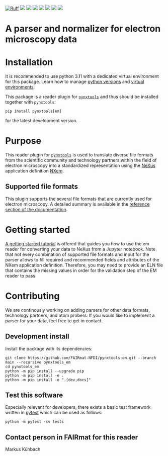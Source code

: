 [![Ruff](https://img.shields.io/endpoint?url=https://raw.githubusercontent.com/astral-sh/ruff/main/assets/badge/v2.json)](https://github.com/astral-sh/ruff)
![](https://github.com/FAIRmat-NFDI/pynxtools-em/actions/workflows/pytest.yml/badge.svg)
![](https://github.com/FAIRmat-NFDI/pynxtools-em/actions/workflows/pylint.yml/badge.svg)
![](https://github.com/FAIRmat-NFDI/pynxtools-em/actions/workflows/publish.yml/badge.svg)
![](https://img.shields.io/pypi/pyversions/pynxtools-em)
![](https://img.shields.io/pypi/l/pynxtools-em)
![](https://img.shields.io/pypi/v/pynxtools-em)
![](https://coveralls.io/repos/github/FAIRmat-NFDI/pynxtools-em/badge.svg?branch=master)

# A parser and normalizer for electron microscopy data

# Installation
It is recommended to use python 3.11 with a dedicated virtual environment for this package.
Learn how to manage [python versions](https://github.com/pyenv/pyenv) and
[virtual environments](https://realpython.com/python-virtual-environments-a-primer/).

This package is a reader plugin for [`pynxtools`](https://github.com/FAIRmat-NFDI/pynxtools) and thus should be installed together with `pynxtools`:
```shell
pip install pynxtools[em]
```

for the latest development version.

# Purpose
This reader plugin for [`pynxtools`](https://github.com/FAIRmat-NFDI/pynxtools) is used to translate diverse file formats from the scientific community and technology partners
within the field of electron microscopy into a standardized representation using the [NeXus](https://www.nexusformat.org/) application definition [NXem](https://fairmat-nfdi.github.io/nexus_definitions/classes/contributed_definitions/NXem.html#nxem).

## Supported file formats
This plugin supports the several file formats that are currently used for electron microscopy.
A detailed summary is available in the [reference section of the documentation](https://fairmat-nfdi.github.io/pynxtools-em).

# Getting started
[A getting started tutorial](https://github.com/FAIRmat-NFDI/pynxtools-em/tree/main/examples) is offered that guides you
how to use the em reader for converting your data to NeXus from a Jupyter notebook. Note that not every combination of
supported file formats and input for the parser allows to fill required and recommended fields and attributes of the NXem
application definition. Therefore, you may need to provide an ELN file that contains the missing values in order for the
validation step of the EM reader to pass.

# Contributing
We are continously working on adding parsers for other data formats, technology partners, and atom probers.
If you would like to implement a parser for your data, feel free to get in contact.

## Development install
Install the package with its dependencies:

```shell
git clone https://github.com/FAIRmat-NFDI/pynxtools-em.git --branch main --recursive pynxtools_em
cd pynxtools_em
python -m pip install --upgrade pip
python -m pip install -e .
python -m pip install -e ".[dev,docs]"
```

<!---There is also a [pre-commit hook](https://pre-commit.com/#intro) available
which formats the code and checks the linting before actually commiting.
It can be installed with
```shell
pre-commit install
```
from the root of this repository.

## Development Notes-->

## Test this software
Especially relevant for developers, there exists a basic test framework written in
[pytest](https://docs.pytest.org/en/stable/) which can be used as follows:

```shell
python -m pytest -sv tests
```

## Contact person in FAIRmat for this reader
Markus Kühbach
